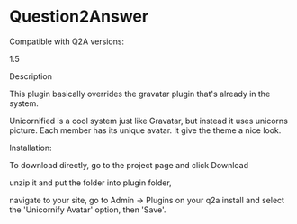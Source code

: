 Question2Answer
=================

Compatible with Q2A versions:

1.5 

Description

 This plugin basically overrides  the gravatar plugin that's already in the system.

Unicornified is a cool system just like Gravatar, but instead it uses unicorns picture. 
Each member has its unique avatar. It give the theme a nice look.


 Installation:

To download directly, go to the project page and click Download

unzip it and put the folder into plugin folder, 

navigate to your site, go to Admin -> Plugins on your q2a install and select the 'Unicornify Avatar' option, then 'Save'.
